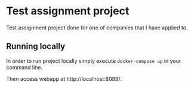 # Test assignment project
Test assignment project done for one of companies that I have applied to.

## Running locally

In order to run project locally simply execute  `docker-compose up` in your command line.

Then access webapp at http://localhost:8089/.